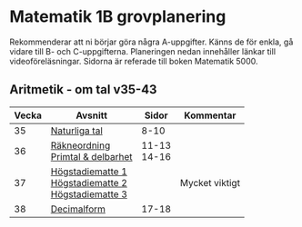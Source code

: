 # Matematik 1B grovplanering

Rekommenderar att ni börjar göra några A-uppgifter. Känns de för enkla, gå vidare till B- och C-uppgifterna. Planeringen nedan innehåller länkar till videoföreläsningar. Sidorna är referade till boken Matematik 5000.

## Aritmetik - om tal v35-43

| Vecka | Avsnitt                                                                    | Sidor          | Kommentar      |
| ----- | -------------------------------------------------------------------------- | -------------- | -------------- |
| 35    | [Naturliga tal][nt] <br>                                                   | 8-10<br>       |
| 36    | [Räkneordning][ro] <br>[Primtal & delbarhet][pd]                           | 11-13<br>14-16 |
| 37    | [Högstadiematte 1][h1]<br>[Högstadiematte 2][h2]<br>[Högstadiematte 3][h3] |                | Mycket viktigt |
| 38    | [Decimalform][df]                                                          | 17-18          |

[nt]: https://www.youtube.com/watch?v=RBrzl-kbwFI
[ro]: https://www.youtube.com/watch?v=6AR6vNMzNek
[pd]: https://www.youtube.com/watch?v=m9VO74R90e0
[h1]: https://www.youtube.com/watch?v=guXRnKRE_B4
[h2]: https://www.youtube.com/watch?v=kC0f5VabA5U
[h3]: https://www.youtube.com/watch?v=DcUKnPXn6z0
[df]: https://www.youtube.com/watch?v=yM71S_h7Zk0
